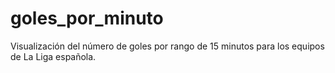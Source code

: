 # goles_por_minuto
Visualización del número de goles por rango de 15 minutos para los equipos de La Liga española. 
